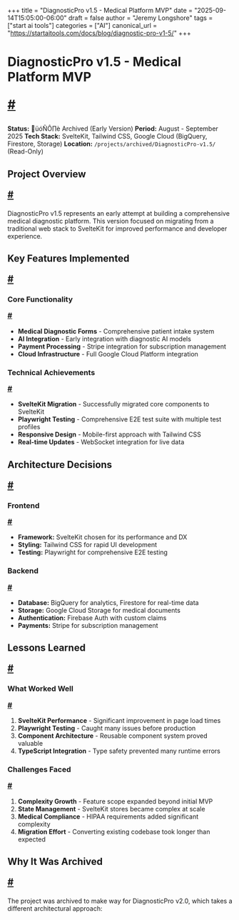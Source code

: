 +++
title = "DiagnosticPro v1.5 - Medical Platform MVP"
date = "2025-09-14T15:05:00-06:00"
draft = false
author = "Jeremy Longshore"
tags = ["start ai tools"]
categories = ["AI"]
canonical_url = "https://startaitools.com/docs/blog/diagnostic-pro-v1-5/"
+++

<h1 id="diagnosticpro-v15---medical-platform-mvp">
 DiagnosticPro v1.5 - Medical Platform MVP
 
 <a class="anchor" href="#diagnosticpro-v15---medical-platform-mvp">#</a>
</h1>
<p><strong>Status:</strong> üóÑÔ∏è Archived (Early Version)
<strong>Period:</strong> August - September 2025
<strong>Tech Stack:</strong> SvelteKit, Tailwind CSS, Google Cloud (BigQuery, Firestore, Storage)
<strong>Location:</strong> <code>/projects/archived/DiagnosticPro-v1.5/</code> (Read-Only)</p>
<h2 id="project-overview">
 Project Overview
 
 <a class="anchor" href="#project-overview">#</a>
</h2>
<p>DiagnosticPro v1.5 represents an early attempt at building a comprehensive medical diagnostic platform. This version focused on migrating from a traditional web stack to SvelteKit for improved performance and developer experience.</p>
<h2 id="key-features-implemented">
 Key Features Implemented
 
 <a class="anchor" href="#key-features-implemented">#</a>
</h2>
<h3 id="core-functionality">
 Core Functionality
 
 <a class="anchor" href="#core-functionality">#</a>
</h3>
<ul>
<li><strong>Medical Diagnostic Forms</strong> - Comprehensive patient intake system</li>
<li><strong>AI Integration</strong> - Early integration with diagnostic AI models</li>
<li><strong>Payment Processing</strong> - Stripe integration for subscription management</li>
<li><strong>Cloud Infrastructure</strong> - Full Google Cloud Platform integration</li>
</ul>
<h3 id="technical-achievements">
 Technical Achievements
 
 <a class="anchor" href="#technical-achievements">#</a>
</h3>
<ul>
<li><strong>SvelteKit Migration</strong> - Successfully migrated core components to SvelteKit</li>
<li><strong>Playwright Testing</strong> - Comprehensive E2E test suite with multiple test profiles</li>
<li><strong>Responsive Design</strong> - Mobile-first approach with Tailwind CSS</li>
<li><strong>Real-time Updates</strong> - WebSocket integration for live data</li>
</ul>
<h2 id="architecture-decisions">
 Architecture Decisions
 
 <a class="anchor" href="#architecture-decisions">#</a>
</h2>
<h3 id="frontend">
 Frontend
 
 <a class="anchor" href="#frontend">#</a>
</h3>
<ul>
<li><strong>Framework:</strong> SvelteKit chosen for its performance and DX</li>
<li><strong>Styling:</strong> Tailwind CSS for rapid UI development</li>
<li><strong>Testing:</strong> Playwright for comprehensive E2E testing</li>
</ul>
<h3 id="backend">
 Backend
 
 <a class="anchor" href="#backend">#</a>
</h3>
<ul>
<li><strong>Database:</strong> BigQuery for analytics, Firestore for real-time data</li>
<li><strong>Storage:</strong> Google Cloud Storage for medical documents</li>
<li><strong>Authentication:</strong> Firebase Auth with custom claims</li>
<li><strong>Payments:</strong> Stripe for subscription management</li>
</ul>
<h2 id="lessons-learned">
 Lessons Learned
 
 <a class="anchor" href="#lessons-learned">#</a>
</h2>
<h3 id="what-worked-well">
 What Worked Well
 
 <a class="anchor" href="#what-worked-well">#</a>
</h3>
<ol>
<li><strong>SvelteKit Performance</strong> - Significant improvement in page load times</li>
<li><strong>Playwright Testing</strong> - Caught many issues before production</li>
<li><strong>Component Architecture</strong> - Reusable component system proved valuable</li>
<li><strong>TypeScript Integration</strong> - Type safety prevented many runtime errors</li>
</ol>
<h3 id="challenges-faced">
 Challenges Faced
 
 <a class="anchor" href="#challenges-faced">#</a>
</h3>
<ol>
<li><strong>Complexity Growth</strong> - Feature scope expanded beyond initial MVP</li>
<li><strong>State Management</strong> - SvelteKit stores became complex at scale</li>
<li><strong>Medical Compliance</strong> - HIPAA requirements added significant complexity</li>
<li><strong>Migration Effort</strong> - Converting existing codebase took longer than expected</li>
</ol>
<h2 id="why-it-was-archived">
 Why It Was Archived
 
 <a class="anchor" href="#why-it-was-archived">#</a>
</h2>
<p>The project was archived to make way for DiagnosticPro v2.0, which takes a different architectural approach:</p>
